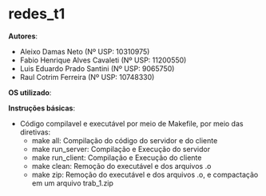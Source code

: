 # redes_t1

**Autores**:
- Aleixo Damas Neto (Nº USP: 10310975)
- Fabio Henrique Alves Cavaleti (Nº USP: 11200550)
- Luis Eduardo Prado Santini (Nº USP: 9065750)
- Raul Cotrim Ferreira (Nº USP: 10748330)


**OS utilizado**: 


**Instruções básicas**:
- Código compilavel e executável por meio de Makefile, por meio das diretivas:
  - make all: Compilação do código do servidor e do cliente
  - make run_server: Compilação e Execução do servidor
  - make run_client: Compilação e Execução do cliente
  - make clean: Remoção do executável e dos arquivos .o
  - make zip: Remoção do executável e dos arquivos .o, e compactação em um arquivo trab_1.zip
